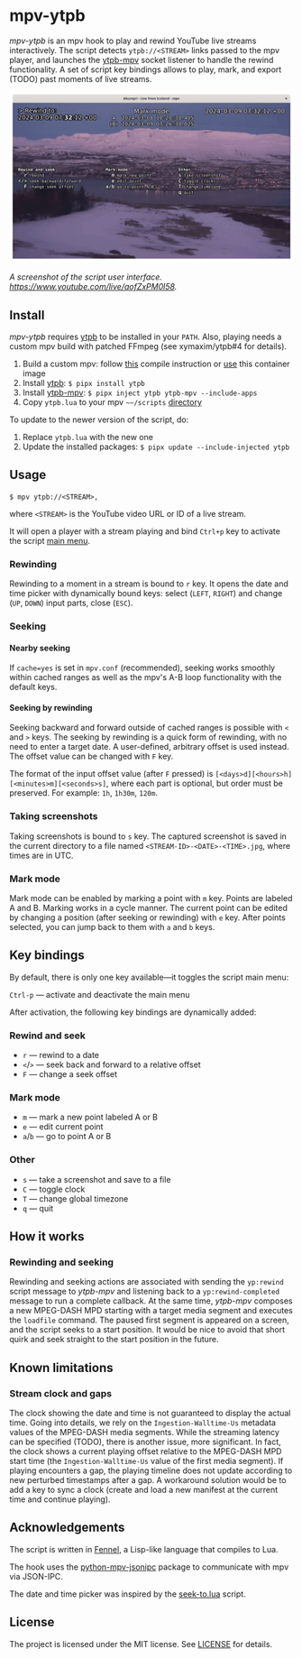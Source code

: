 # mpv-ytpb

*mpv-ytpb* is an mpv hook to play and rewind YouTube live streams
interactively. The script detects `ytpb://<STREAM>` links passed to the mpv
player, and launches the
[ytpb-mpv](https://github.com/xymaxim/mpv-ytpb/tree/main/python) socket listener
to handle the rewind functionality. A set of script key bindings allows to play,
mark, and export (TODO) past moments of live streams.

![mpv-ytpb user interface](./images/mpv-ytpb-window.gif)

*A screenshot of the script user interface. https://www.youtube.com/live/aofZxPM0l58.*

## Install

*mpv-ytpb* requires [ytpb](https://github.com/xymaxim/ytpb) to be
installed in your `PATH`. Also, playing needs a custom mpv build with patched
FFmpeg (see xymaxim/ytpb#4 for details).

1. Build a custom mpv: follow
   [this](https://github.com/xymaxim/ytpb/issues/4#issuecomment-1975844281)
   compile instruction or
   [use](https://github.com/xymaxim/ytpb/issues/4#issuecomment-2012443084) this
   container image
2. Install [ytpb](https://github.com/xymaxim/ytpb): ``$ pipx install ytpb``
3. Install [ytpb-mpv](https://github.com/xymaxim/mpv-ytpb/tree/main/python): ``$
   pipx inject ytpb ytpb-mpv --include-apps``
4. Copy `ytpb.lua` to your mpv `~~/scripts`
   [directory](https://mpv.io/manual/master/#files)

To update to the newer version of the script, do:

1. Replace `ytpb.lua` with the new one
2. Update the installed packages: `$ pipx update --include-injected ytpb`

## Usage

    $ mpv ytpb://<STREAM>,

where `<STREAM>` is the YouTube video URL or ID of a live stream.

It will open a player with a stream playing and bind `Ctrl+p` key to activate
the script [main menu](#key-bindings).

### Rewinding

Rewinding to a moment in a stream is bound to `r` key. It opens the date and
time picker with dynamically bound keys: select (`LEFT`, `RIGHT`) and change
(`UP`, `DOWN`) input parts, close (`ESC`).

### Seeking

#### Nearby seeking

If ``cache=yes`` is set in ``mpv.conf`` (recommended), seeking works smoothly
within cached ranges as well as the mpv's A-B loop functionality with the
default keys.

#### Seeking by rewinding

Seeking backward and forward outside of cached ranges is possible with `<` and
`>` keys. The seeking by rewinding is a quick form of rewinding, with no need to
enter a target date. A user-defined, arbitrary offset is used instead. The
offset value can be changed with `F` key.

The format of the input offset value (after `F` pressed) is
`[<days>d][<hours>h][<minutes>m][<seconds>s]`, where each part is optional, but
order must be preserved. For example: `1h`, `1h30m`, `120m`.

### Taking screenshots

Taking screenshots is bound to `s` key. The captured screenshot is saved in the
current directory to a file named `<STREAM-ID>-<DATE>-<TIME>.jpg`, where times
are in UTC.

### Mark mode

Mark mode can be enabled by marking a point with `m` key. Points are labeled A
and B. Marking works in a cycle manner. The current point can be edited by
changing a position (after seeking or rewinding) with `e` key. After points
selected, you can jump back to them with `a` and `b` keys.

## Key bindings

By default, there is only one key available—it toggles the script main menu:

`Ctrl-p` — activate and deactivate the main menu

After activation, the following key bindings are dynamically added:

### Rewind and seek

* `r` — rewind to a date
* `<`/`>` — seek back and forward to a relative offset
* `F` — change a seek offset

### Mark mode

* `m` — mark a new point labeled A or B
* `e` — edit current point
* `a`/`b` — go to point A or B

### Other

* `s` — take a screenshot and save to a file
* `C` — toggle clock
* `T` — change global timezone
* `q` — quit

## How it works

### Rewinding and seeking

Rewinding and seeking actions are associated with sending the `yp:rewind` script
message to *ytpb-mpv* and listening back to a `yp:rewind-completed` message to
run a complete callback. At the same time, *ytpb-mpv* composes a new MPEG-DASH
MPD starting with a target media segment and executes the `loadfile`
command. The paused first segment is appeared on a screen, and the script seeks
to a start position. It would be nice to avoid
that short quirk and seek straight to the start position in the future.

## Known limitations

### Stream clock and gaps

The clock showing the date and time is not guaranteed to display the actual
time. Going into details, we rely on the `Ingestion-Walltime-Us` metadata values
of the MPEG-DASH media segments. While the streaming latency can be specified
(TODO), there is another issue, more significant. In fact, the clock shows a
current playing offset relative to the MPEG-DASH MPD start time (the
`Ingestion-Walltime-Us` value of the first media segment). If playing encounters
a gap, the playing timeline does not update according to new perturbed
timestamps after a gap. A workaround solution would be to add a key to sync a
clock (create and load a new manifest at the current time and continue playing).

## Acknowledgements

The script is written in [Fennel](https://fennel-lang.org/), a Lisp-like
language that compiles to Lua.

The hook uses the
[python-mpv-jsonipc](https://github.com/iwalton3/python-mpv-jsonipc) package to
communicate with mpv via JSON-IPC.

The date and time picker was inspired by the
[seek-to.lua](https://github.com/occivink/mpv-scripts/tree/master?tab=readme-ov-file#seek-tolua)
script.

## License

The project is licensed under the MIT license. See [LICENSE](LICENSE) for details.
